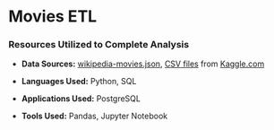 # Movies ETL 

### Resources Utilized to Complete Analysis
* **Data Sources:** 
[wikipedia-movies.json](https://github.com/cmmgw/Movies_ETL/blob/main/Resources/wikipedia-movies.json), 
[CSV files](https://www.kaggle.com/rounakbanik/the-movies-dataset/download) from [Kaggle.com](https://www.kaggle.com)

* **Languages Used:** Python, SQL
* **Applications Used:** PostgreSQL
* **Tools Used:** Pandas, Jupyter Notebook
